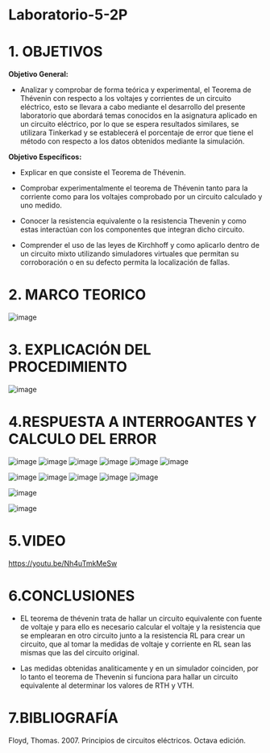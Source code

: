 # Laboratorio-5-2P
# 1. OBJETIVOS 

**Objetivo General:**

* Analizar y comprobar de forma teórica y experimental, el Teorema de Thévenin con respecto a los voltajes y corrientes de un circuito eléctrico, esto se llevara a cabo mediante el desarrollo del presente laboratorio que abordará temas conocidos en la asignatura aplicado en un circuito eléctrico, por lo que se espera resultados similares, se utilizara Tinkerkad y se establecerá el porcentaje de error que tiene el método con respecto a los datos obtenidos mediante la simulación.

**Objetivo Específicos:**

* Explicar en que consiste el Teorema de Thévenin.

* Comprobar experimentalmente el teorema de Thévenin tanto para la corriente como para los voltajes comprobado por un circuito calculado y uno medido.

* Conocer la resistencia equivalente o la resistencia Thevenin y como estas interactúan con los componentes que integran dicho circuito.

* Comprender el uso de las leyes de Kirchhoff y como aplicarlo dentro de un circuito mixto utilizando simuladores virtuales que permitan su corroboración o en su defecto permita la localización de fallas.

# 2. MARCO TEORICO 

![image](https://user-images.githubusercontent.com/105617383/177440283-5c7727d8-3bb6-4a21-9ef3-8dc4cccaa621.png)

# 3. EXPLICACIÓN DEL PROCEDIMIENTO 

![image](https://user-images.githubusercontent.com/105617383/177440698-03178f5a-7fc6-4d08-a474-2531747f76cb.png)


# 4.RESPUESTA A INTERROGANTES Y CALCULO DEL ERROR

![image](https://user-images.githubusercontent.com/105617383/177672441-e65e45d7-6a60-450d-825e-23d1cb209fee.png)
![image](https://user-images.githubusercontent.com/105617383/177672457-f81a2d78-99ac-474c-9eac-1c83b932d56e.png)
![image](https://user-images.githubusercontent.com/105617383/177672466-aca65ce5-551b-4eac-b930-eccb333dd53d.png)
![image](https://user-images.githubusercontent.com/105617383/177672479-0efc91d1-db44-400a-98d9-276c996275a5.png)
![image](https://user-images.githubusercontent.com/105617383/177672488-cca7ee76-53ed-4b57-a46d-44e59c03824f.png)
![image](https://user-images.githubusercontent.com/105617383/177672494-6281e661-52f8-458c-8a9a-5d180fb2e454.png)


![image](https://user-images.githubusercontent.com/105671763/177682928-8a6ffeef-c77c-45f0-bd09-8605b9ab513d.png)
![image](https://user-images.githubusercontent.com/105671763/177683683-6d7f1cd2-db63-48a2-acdb-93ce4182281f.png)
![image](https://user-images.githubusercontent.com/105671763/177684199-9d3ec9c0-9b66-4ef0-a65b-39331fb3d36f.png)
![image](https://user-images.githubusercontent.com/105671763/177684507-f9b66865-10ba-4d45-90ed-64df85adc644.png)
![image](https://user-images.githubusercontent.com/105671763/177684830-d3bc7349-898a-428f-a05e-6c4a8ef5d9f0.png)

![image](https://user-images.githubusercontent.com/105671763/177685897-06892fce-abce-408c-9e7f-e058f3f8829d.png)

![image](https://user-images.githubusercontent.com/105671763/177685959-b7c0c098-fb64-4714-be8b-527385efb019.png)


# 5.VIDEO

https://youtu.be/Nh4uTmkMeSw

# 6.CONCLUSIONES

* EL teorema de thévenin trata de hallar un circuito equivalente con fuente de voltaje y para ello es necesario calcular el voltaje y la resistencia que se emplearan en otro circuito junto a la resistencia RL para crear un circuito, que al tomar la medidas de voltaje y corriente en RL sean las mismas que las del circuito original.

* Las medidas obtenidas analiticamente y en un simulador coinciden, por lo tanto el teorema de Thevenin si funciona para hallar un circuito equivalente al determinar los valores de RTH y VTH.

# 7.BIBLIOGRAFÍA

Floyd, Thomas. 2007. Principios de circuitos eléctricos. Octava edición.
